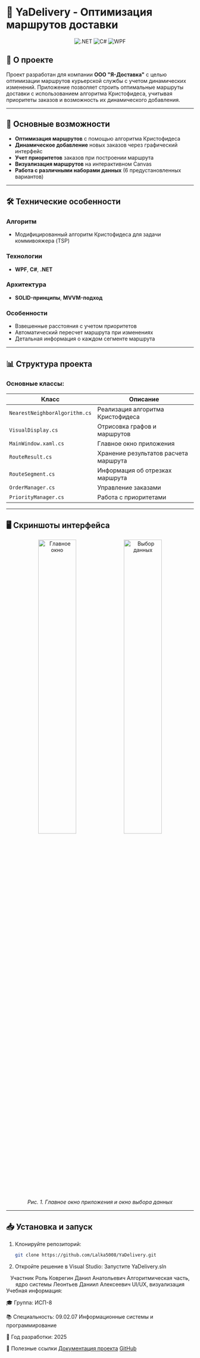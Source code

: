 # 🚚 YaDelivery - Оптимизация маршрутов доставки

<div align="center">
  <img src="https://img.shields.io/badge/.NET-5C2D91?style=for-the-badge&logo=.net&logoColor=white" alt=".NET">
  <img src="https://img.shields.io/badge/C%23-239120?style=for-the-badge&logo=c-sharp&logoColor=white" alt="C#">
  <img src="https://img.shields.io/badge/WPF-0C54C2?style=for-the-badge&logo=windows&logoColor=white" alt="WPF">
</div>

## 📌 О проекте
Проект разработан для компании **ООО "Я-Доставка"** с целью оптимизации маршрутов курьерской службы с учетом динамических изменений. Приложение позволяет строить оптимальные маршруты доставки с использованием алгоритма Кристофидеса, учитывая приоритеты заказов и возможность их динамического добавления.

---

## 🚀 Основные возможности
- **Оптимизация маршрутов** с помощью алгоритма Кристофидеса
- **Динамическое добавление** новых заказов через графический интерфейс
- **Учет приоритетов** заказов при построении маршрута
- **Визуализация маршрутов** на интерактивном Canvas
- **Работа с различными наборами данных** (6 предустановленных вариантов)

---

## 🛠 Технические особенности
### Алгоритм
- Модифицированный алгоритм Кристофидеса для задачи коммивояжера (TSP)

### Технологии
- **WPF**, **C#**, **.NET**

### Архитектура
- **SOLID-принципы**, **MVVM-подход**

### Особенности
- Взвешенные расстояния с учетом приоритетов
- Автоматический пересчет маршрута при изменениях
- Детальная информация о каждом сегменте маршрута

---

## 📊 Структура проекта
### Основные классы:
| Класс | Описание |
|-------|----------|
| `NearestNeighborAlgorithm.cs` | Реализация алгоритма Кристофидеса |
| `VisualDisplay.cs` | Отрисовка графов и маршрутов |
| `MainWindow.xaml.cs` | Главное окно приложения |
| `RouteResult.cs` | Хранение результатов расчета маршрута |
| `RouteSegment.cs` | Информация об отрезках маршрута |
| `OrderManager.cs` | Управление заказами |
| `PriorityManager.cs` | Работа с приоритетами |

---

## 🖥 Скриншоты интерфейса
<div align="center">
  <img src="https://github.com/user-attachments/assets/6d1fe9da-d535-49b8-a236-9c5938e9309b" width="45%" alt="Главное окно">
  <img src="https://github.com/user-attachments/assets/0cd2164c-1f81-4896-8627-79a206282036" width="45%" alt="Выбор данных">
  
  *Рис. 1. Главное окно приложения и окно выбора данных*
</div>

---

## 📥 Установка и запуск
1. Клонируйте репозиторий:
   ```bash
   git clone https://github.com/Lalka5008/YaDelivery.git
2. Откройте решение в Visual Studio:
   Запустите YaDelivery.sln

<div align="center">
Участник	Роль
Коврегин Данил Анатольевич	Алгоритмическая часть, ядро системы
Леонтьев Даниил Алексеевич	UI/UX, визуализация
</div>
Учебная информация:

🎓 Группа: ИСП-8

📚 Специальность: 09.02.07 Информационные системы и программирование

📅 Год разработки: 2025

🔗 Полезные ссылки
[Документация проекта](https://docs.google.com/document/d/1HvZX4hj6CCmpE2uQQ2pgj8JHsMddnYKq/edit?usp=sharing&ouid=114554456727597336794&rtpof=true&sd=true)
[GitHub](https://github.com/Lalka5008/YaDelivery)
